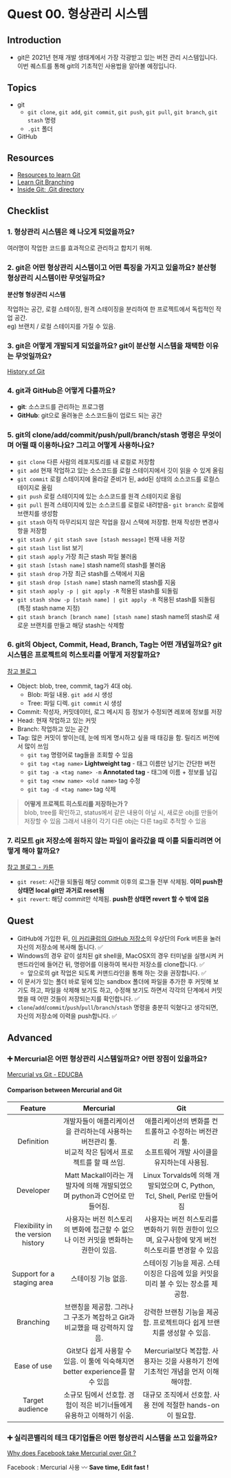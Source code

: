 # Quest 00. 형상관리 시스템

## Introduction
* git은 2021년 현재 개발 생태계에서 가장 각광받고 있는 버전 관리 시스템입니다. 이번 퀘스트를 통해 git의 기초적인 사용법을 알아볼 예정입니다.

## Topics
* git
  * `git clone`, `git add`, `git commit`, `git push`, `git pull`, `git branch`, `git stash` 명령
  * `.git` 폴더
* GitHub

## Resources
* [Resources to learn Git](https://try.github.io)
* [Learn Git Branching](https://learngitbranching.js.org/?locale=ko)
* [Inside Git: .Git directory](https://githowto.com/git_internals_git_directory)

## Checklist
### 1. 형상관리 시스템은 왜 나오게 되었을까요?
여러명이 작업한 코드를 효과적으로 관리하고 합치기 위해.
### 2. git은 어떤 형상관리 시스템이고 어떤 특징을 가지고 있을까요? 분산형 형상관리 시스템이란 무엇일까요?
**분산형 형상관리 시스템**

작업하는 공간, 로컬 스테이징, 원격 스테이징을 분리하여 한 프로젝트에서 독립적인 작업 공간.
<br> eg) 브랜치 / 로컬 스테이지를 가질 수 있음.

### 3. git은 어떻게 개발되게 되었을까요? git이 분산형 시스템을 채택한 이유는 무엇일까요?
[History of Git](https://www.welcometothejungle.com/en/articles/btc-history-git)

### 4. git과 GitHub은 어떻게 다를까요?
- **git**: 소스코드를 관리하는 프로그램
- **GitHub**: git으로 올려놓은 소스코드들이 업로드 되는 공간


### 5.  git의 clone/add/commit/push/pull/branch/stash 명령은 무엇이며 어떨 때 이용하나요? 그리고 어떻게 사용하나요?
- `git clone` 다른 사람의 레포지토리를 내 로컬로 저장함
- `git add` 현재 작업하고 있는 소스코드를 로컬 스테이지에서 깃이 읽을 수 있게 올림
- `git commit` 로컬 스테이지에 올라갈 준비가 된, add된 상태의 소스코드를 로컬스테이지로 올림
- `git push` 로컬 스테이지에 있는 소스코드를 원격 스테이지로 올림
- `git pull` 원격 스테이지에 있는 소스코드를 로컬로 내려받음- `git branch`: 로컬에 브랜치를 생성함
- `git stash` 아직 마무리되지 않은 작업을 잠시 스택에 저장함. 현재 작성한 변경사항을 저장함
- `git stash / git stash save [stash message]` 현재 내용 저장
- `git stash list` list 보기
- `git stash apply` 가장 최근 stash 파일 불러옴
- `git stash [stash name]`  stash name의 stash를 불러옴
- `git stash drop` 가장 최근 stash를 스택에서 지움
- `git stash drop [stash name]` stash name의 stash를 지움
- `git stash apply -p | git apply -R` 적용된 stash를 되돌림
- `git stash show -p [stash name] | git apply -R` 적용된 stash를 되돌림 (특정 stash name 지정)
- `git stash branch [branch name] [stash name]` stash name의 stash로 새로운 브랜치를 만들고 해당 stash는 삭제함

### 6. git의 Object, Commit, Head, Branch, Tag는 어떤 개념일까요? git 시스템은 프로젝트의 히스토리를 어떻게 저장할까요?
[참고 블로그](https://sjh836.tistory.com/37)
- Object: blob, tree, commit, tag가 4대 obj.
  - Blob:  파일 내용. `git add` 시 생성
  - Tree: 파일 디렉. `git commit` 시 생성
- Commit: 작성자, 커밋데이터, 로그 메시지 등 정보가 수정되면 레포에 정보를 저장
- Head: 현재 작업하고 있는 커밋
- Branch: 작업하고 있는 공간
- Tag: 많은 커밋이 쌓이는데, 눈에 띄게 명시하고 싶을 때 태깅을 함. 릴리즈 버전에서 많이 쓰임
  - `git tag` 명령어로 tag들을 조회할 수 있음
  - `git tag <tag name>` **Lightweight tag** - 태그 이름만 남기는 간단한 버전
  - `git tag -a <tag name> -m` **Annotated tag** - 태그에 이름 + 정보를 남김
  - `git tag <new name> <old name>` tag 수정
  - `git tag -d <tag name>` tag 삭제

>**어떻게 프로젝트 히스토리를 저장하는가 ❔**  
blob, tree를 확인하고, status에서 같은 내용이 아닐 시, 새로운 obj를 만들어 저장할 수 있음 그래서 내용이 각기 다른 obj는 다른 tag로 추적할 수 있음

### 7. 리모트 git 저장소에 원하지 않는 파일이 올라갔을 때 이를 되돌리려면 어떻게 해야 할까요?
[참고 블로그 - 카툰](http://www.devpools.kr/2017/01/31/%EA%B0%9C%EB%B0%9C%EB%B0%94%EB%B3%B4%EB%93%A4-1%ED%99%94-git-back-to-the-future/)
- `git reset`: 시간을 되돌림 해당 commit 이후의 로그들 전부 삭제됨. **이미 push한 상태면 local git만 과거로 reset됨**
- `git revert`: 해당 commit만 삭제됨. **push한 상태면 revert 할 수 밖에 없음**

## Quest
* GitHub에 가입한 뒤, [이 커리큘럼의 GitHub 저장소](https://github.com/KnowRe-Dev/WebDevCurriculum)의 우상단의 Fork 버튼을 눌러 자신의 저장소에 복사해 둡니다. ✅
* Windows의 경우 같이 설치된 git shell을, MacOSX의 경우 터미널을 실행시켜 커맨드라인에 들어간 뒤, 명령어를 이용하여 복사한 저장소를 clone합니다. ✅
  * 앞으로의 git 작업은 되도록 커맨드라인을 통해 하는 것을 권장합니다. ✅
* 이 문서가 있는 폴더 바로 밑에 있는 sandbox 폴더에 파일을 추가한 후 커밋해 보기도 하고, 파일을 삭제해 보기도 하고, 수정해 보기도 하면서 각각의 단계에서 커밋했을 때 어떤 것들이 저장되는지를 확인합니다. ✅
* `clone`/`add`/`commit`/`push`/`pull`/`branch`/`stash` 명령을 충분히 익혔다고 생각되면, 자신의 저장소에 이력을 push합니다. ✅

## Advanced
### ➕ Mercurial은 어떤 형상관리 시스템일까요? 어떤 장점이 있을까요?
[Mercurial vs Git - EDUCBA](https://www.educba.com/mercurial-vs-git/)

#### Comparison between Mercurial and Git
|Feature|Mercurial|Git|
|:---:|:---:| :---: |
|Definition|개발자들이 애플리케이션을 관리하는데 사용하는 버전관리 툴.<BR> 비교적 작은 팀에서 프로젝트를 할 때 쓰임.|애플리케이션의 변화를 컨트롤하고 수정하는 버전관리 툴.<br> 소프트웨어 개발 사이클을 유지하는데 사용됨.|
|Developer|Matt Mackall이라는 개발자에 의해 개발되었으며 python과 C언어로 만들어짐.|Linux Torvalds에 의해 개발되었으며 C, Python, Tcl, Shell, Perl로 만들어짐|
|Flexibility in the version history|사용자는 버전 히스토리의 변화에 접근할 수 없으나 이전 커밋을 변화하는 권한이 있음.|사용자는 버전 히스토리를 변화하기 위한 권한이 있으며, 요구사항에 맞게 버전 히스토리를 변경할 수 있음|
|Support for a staging area|스테이징 기능 없음.|스테이징 기능을 제공. 스테이징은 다음에 있을 커밋을 미리 볼 수 있는 장소를 제공함.|
|Branching|브랜칭을 제공함. 그러나 그 구조가 복잡하고 Git과 비교했을 때 강력하지 않음.|강력한 브랜칭 기능을 제공함. 프로젝트마다 쉽게 브랜치를 생성할 수 있음.|
|Ease of use|Git보다 쉽게 사용할 수 있음. 이 툴에 익숙해지면 better experience를 할 수 있음 |Mercurial보다 복잡함. 사용자는 깃을 사용하기 전에 기초적인 개념을 먼저 이해해야함.|
|Target audience|소규모 팀에서 선호함. 경험이 적은 비기너들에게 유용하고 이해하기 쉬움. |대규모 조직에서 선호함. 사용 전에 적절한 hands-on이 필요함.|

### ➕ 실리콘밸리의 테크 대기업들은 어떤 형상관리 시스템을 쓰고 있을까요?
[Why does Facebook take Mercurial over Git ?](https://www.quora.com/Why-did-Facebook-Engineering-team-choose-Mercurial-over-Git-to-meet-their-scalability-challenges)

Facebook : Mercurial 사용 〰 **Save time, Edit fast !**